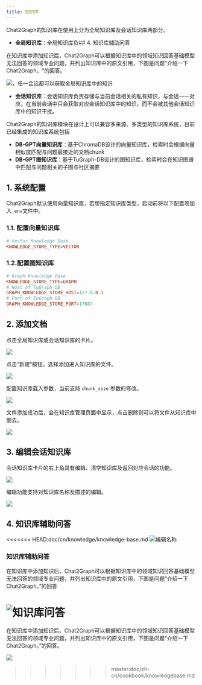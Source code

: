 ```yaml
---
title: 知识库
---
```


Chat2Graph的知识库在使用上分为全局知识库及会话知识库两部分。

+ **全局知识库**：全局知识库负## 4. 知识库辅助问答

在知识库中添加知识后，Chat2Graph可以根据知识库中的领域知识回答基础模型无法回答的领域专业问题，并列出知识库中的原文引用，下图是问题"介绍一下 Chat2Graph。"的回答。

![](../../asset/image/kb-qa.png)，任一会话都可以获取全局知识库中的知识
+ **会话知识库**：会话知识库负责存储与当前会话相关的私有知识，与会话一一对应，在当前会话中只会获取对应会话知识库中的知识，而不会被其他会话知识库中的知识干扰。

Chat2Graph的知识库模块在设计上可以兼容多来源、多类型的知识库系统，目前已经集成的知识库系统包括

+ **DB-GPT向量知识库**：基于ChromaDB设计的向量知识库，检索时会根据向量相似度匹配与问题最接近的文档chunk
+ **DB-GPT图知识库**：基于TuGraph-DB设计的图知识库，检索时会在知识图谱中匹配与问题相关的子图与社区摘要

## 1. 系统配置

Chat2Graph默认使用向量知识库，若想指定知识库类型，启动前将以下配置项加入`.env`文件中。

### 1.1. 配置向量知识库

```toml
# Vector Knowledge Base
KNOWLEDGE_STORE_TYPE=VECTOR
```

### 1.2.配置图知识库

```toml
# Graph Knowledge Base
KNOWLEDGE_STORE_TYPE=GRAPH
# Host of TuGraph-DB
GRAPH_KNOWLEDGE_STORE_HOST=127.0.0.1
# Port of TuGraph-DB
GRAPH_KNOWLEDGE_STORE_PORT=17687
```

## 2. 添加文档

点击全局知识库或会话知识库的卡片。

![](../../asset/image/kb-mng.png)

点击“新建“按钮，选择添加进入知识库的文件。

![](../../asset/image/kb-upload.png)

配置知识库载入参数，当前支持 `chunk_size` 参数的修改。

![](../../asset/image/kb-config.png)

文件添加成功后，会在知识库管理页面中显示，点击删除则可以将文件从知识库中删去。

![](../../asset/image/kb-delete.png)

## 3. 编辑会话知识库

会话知识库卡片的右上角具有编辑、清空知识库及返回对应会话的功能。

![](../../asset/image/kb-edit.png)

编辑功能支持对知识库名称及描述的编辑。

![](../../asset/image/kb-rename.png)

## 4. 知识库辅助问答

<<<<<<< HEAD:doc/cn/knowledge/knowledge-base.md
![编辑名称](../img/kb-edit-name.png)

### 知识库辅助问答

在知识库中添加知识后，Chat2Graph可以根据知识库中的领域知识回答基础模型无法回答的领域专业问题，并列出知识库中的原文引用，下图是问题“介绍一下 Chat2Graph。”的回答

![知识库问答](../img/kb-qa.png)
=======
在知识库中添加知识后，Chat2Graph可以根据知识库中的领域知识回答基础模型无法回答的领域专业问题，并列出知识库中的原文引用，下图是问题“介绍一下 Chat2Graph。”的回答。

![](../../asset/image/kb-qa.png)
>>>>>>> master:doc/zh-cn/cookbook/knowledgebase.md
